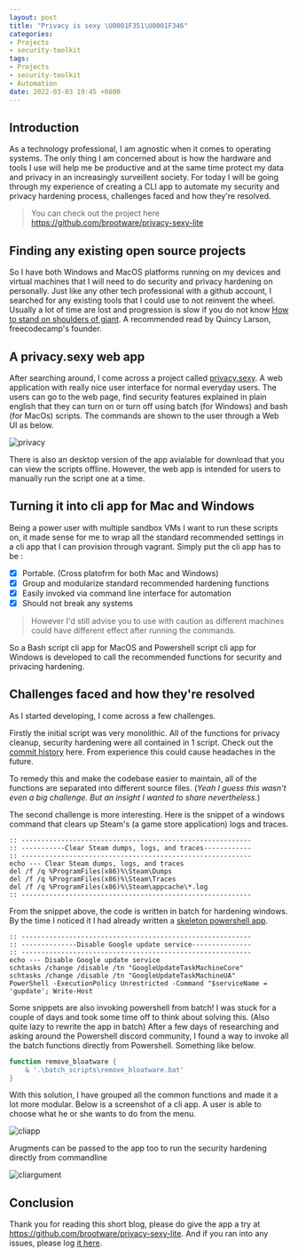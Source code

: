```yaml
---
layout: post
title: "Privacy is sexy \U0001F351\U0001F346"
categories:
- Projects
- security-toolkit
tags:
- Projects
- security-toolkit
- Automation
date: 2022-03-03 19:45 +0800
---
```

## Introduction

As a technology professional, I am agnostic when it comes to operating systems. The only thing I am concerned about is how the hardware and tools I use will help me be productive and at the same time protect my data and privacy in an increasingly surveillent society. For today I will be going through my experience of creating a CLI app to automate my security and privacy hardening process, challenges faced and how they're resolved.

> You can check out the project here <https://github.com/brootware/privacy-sexy-lite>

## Finding any existing open source projects

So I have both Windows and MacOS platforms running on my devices and virtual machines that I will need to do security and privacy hardening on personally. Just like any other tech professional with a github account, I searched for any existing tools that I could use to not reinvent the wheel. Usually a lot of time are lost and progression is slow if you do not know [How to stand on shoulders of giant](https://www.freecodecamp.org/news/how-to-stand-on-shoulders-16e8cfbc127b/). A recommended read by Quincy Larson, freecodecamp's founder.

## A privacy.sexy web app

After searching around, I come across a project called [privacy.sexy](https://privacy.sexy). A web application with really nice user interface for normal everyday users. The users can go to the web page, find security features explained in plain english that they can turn on or turn off using batch (for Windows) and bash (for MacOs) scripts. The commands are shown to the user through a Web UI as below.

![privacy](https://bn1304files.storage.live.com/y4m__zDGxSSnWqMd9bHqBgki23x0NllXa3rQxVyv50LTsDUt84fTRSGpqx40tr8-kGz4H6zwoVlpp-bYHmmE7AQfJH-D__c7S_mDnHslYDh8V5U9LFzkdp1wN_kXnskoUaWffTLDGE_AvXmbC53jO4rv2fMn9uBCjhlHMNegiwH1U0sD9vlvhxhhEdDOsNjR2-I?width=2720&height=1512&cropmode=none)

There is also an desktop version of the app avialable for download that you can view the scripts offline. However, the web app is intended for users to manually run the script one at a time.

## Turning it into cli app for Mac and Windows

Being a power user with multiple sandbox VMs I want to run these scripts on, it made sense for me to wrap all the standard recommended settings in a cli app that I can provision through vagrant. Simply put the cli app has to be :

- [x] Portable. (Cross platofrm for both Mac and Windows)
- [x] Group and modularize standard recommended hardening functions
- [x] Easily invoked via command line interface for automation
- [x] Should not break any systems

> However I'd still advise you to use with caution as different machines could have different effect after running the commands.

So a Bash script cli app for MacOS and Powershell script cli app for Windows is developed to call the recommended functions for security and privacing hardening.

## Challenges faced and how they're resolved

As I started developing, I come across a few challenges.

Firstly the initial script was very monolithic. All of the functions for privacy cleanup, security hardening were all contained in 1 script. Check out the [commit history](https://github.com/brootware/privacy-sexy-lite/commit/b59d1d3398cbe180b28bf089b538328321f0fa1c#diff-78cab4b59ce0ad211b75d3bd17bbf1eec2bede97ae38cec7c66b878e7d7ad69b) here. From experience this could cause headaches in the future.

To remedy this and make the codebase easier to maintain, all of the functions are separated into different source files. (*Yeah I guess this wasn't even a big challenge. But an insight I wanted to share nevertheless.*)

The second challenge is more interesting. Here is the snippet of a windows command that clears up Steam's (a game store application) logs and traces.

```batch
:: ----------------------------------------------------------
:: -----------Clear Steam dumps, logs, and traces------------
:: ----------------------------------------------------------
echo --- Clear Steam dumps, logs, and traces
del /f /q %ProgramFiles(x86)%\Steam\Dumps
del /f /q %ProgramFiles(x86)%\Steam\Traces
del /f /q %ProgramFiles(x86)%\Steam\appcache\*.log
:: ----------------------------------------------------------
```

From the snippet above, the code is written in batch for hardening windows. By the time I noticed it I had already written a [skeleton powershell app](https://github.com/brootware/privacy-sexy-lite/commit/d7a89a54b6cdd862987bd4299dd5c8260704aae5#diff-10126262829c326f04f356abf49c3c8d3ae2d1024a048e0d39e7dace120db29f).

```batch
:: ----------------------------------------------------------
:: --------------Disable Google update service---------------
:: ----------------------------------------------------------
echo --- Disable Google update service
schtasks /change /disable /tn "GoogleUpdateTaskMachineCore"
schtasks /change /disable /tn "GoogleUpdateTaskMachineUA"
PowerShell -ExecutionPolicy Unrestricted -Command "$serviceName = 'gupdate'; Write-Host
```

Some snippets are also invoking powershell from batch! I was stuck for a couple of days and took some time off to think about solving this. (Also quite lazy to rewrite the app in batch) After a few days of researching and asking around the Powershell discord community, I found a way to invoke all the batch functions directly from Powershell. Something like below.

```powershell
function remove_bloatware {
    & '.\batch_scripts\remove_bloatware.bat'
}
```

With this solution, I have grouped all the common functions and made it a lot more modular. Below is a screenshot of a cli app. A user is able to choose what he or she wants to do from the menu.

![cliapp](https://bn1304files.storage.live.com/y4maV5h8FFlltrlEPLneNoOWiHXIyDJ3LL-vf_Exjgq2P4enQzqzBfQyJwmHI19S_-7sawppX1nIab5y9hEKNYFTDxZ9MHZEpkj3g_DU_MYaaQclDVaW_S-NdNshXbKUAd4YwdnsH7fbH24ODwHEappm51_Ifr3dXPGRKcK3ykkC8AwPASXWg36sLsvkKT41Ssp?width=1720&height=720&cropmode=none)

Arugments can be passed to the app too to run the security hardening directly from commandline

![cliargument](https://bn1304files.storage.live.com/y4mXntt0zNQCxnQVdSpHV-1JShM25y19SO-C6bxMB0nUPlzoO0Fhsz-Zsp1HsKiav6cgec9mycYAM2pc2M1yENpGa0Ubd2fP0z-CoNgjJ8zNqnMkC0nJaIZ5cfRWJjlTbLSdlNOEuPx6oERXzNJLGWqPFvsMrk4b36F5fi_SoOtA223OP58OJNXSeKX_iV2ZxLd?width=1244&height=342&cropmode=none)

## Conclusion

Thank you for reading this short blog, please do give the app a try at <https://github.com/brootware/privacy-sexy-lite>. And if you ran into any issues, please log [it here](https://github.com/brootware/privacy-sexy-lite/issues).

